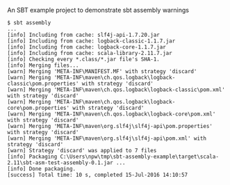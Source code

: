 An SBT example project to demonstrate sbt assembly warnings

    $ sbt assembly
    ...
    [info] Including from cache: slf4j-api-1.7.20.jar
    [info] Including from cache: logback-classic-1.1.7.jar
    [info] Including from cache: logback-core-1.1.7.jar
    [info] Including from cache: scala-library-2.11.7.jar
    [info] Checking every *.class/*.jar file's SHA-1.
    [info] Merging files...
    [warn] Merging 'META-INF\MANIFEST.MF' with strategy 'discard'
    [warn] Merging 'META-INF\maven\ch.qos.logback\logback-classic\pom.properties' with strategy 'discard'
    [warn] Merging 'META-INF\maven\ch.qos.logback\logback-classic\pom.xml' with strategy 'discard'
    [warn] Merging 'META-INF\maven\ch.qos.logback\logback-core\pom.properties' with strategy 'discard'
    [warn] Merging 'META-INF\maven\ch.qos.logback\logback-core\pom.xml' with strategy 'discard'
    [warn] Merging 'META-INF\maven\org.slf4j\slf4j-api\pom.properties' with strategy 'discard'
    [warn] Merging 'META-INF\maven\org.slf4j\slf4j-api\pom.xml' with strategy 'discard'
    [warn] Strategy 'discard' was applied to 7 files
    [info] Packaging C:\Users\npw\tmp\sbt-assembly-example\target\scala-2.11\sbt-asm-test-assembly-0.1.jar ...
    [info] Done packaging.
    [success] Total time: 10 s, completed 15-Jul-2016 14:10:57
